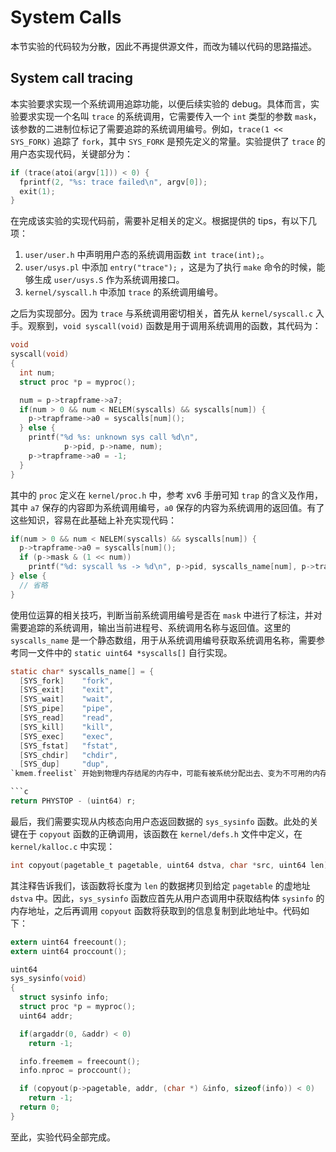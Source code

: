 # System Calls

本节实验的代码较为分散，因此不再提供源文件，而改为辅以代码的思路描述。

## System call tracing

本实验要求实现一个系统调用追踪功能，以便后续实验的 debug。具体而言，实验要求实现一个名叫 `trace` 的系统调用，它需要传入一个 `int` 类型的参数 `mask`，该参数的二进制位标记了需要追踪的系统调用编号。例如，`trace(1 << SYS_FORK)` 追踪了 `fork`，其中 `SYS_FORK` 是预先定义的常量。实验提供了 `trace` 的用户态实现代码，关键部分为：

```c
if (trace(atoi(argv[1])) < 0) {
  fprintf(2, "%s: trace failed\n", argv[0]);
  exit(1);
}
```

在完成该实验的实现代码前，需要补足相关的定义。根据提供的 tips，有以下几项：

1. `user/user.h` 中声明用户态的系统调用函数 `int trace(int);`。
2. `user/usys.pl` 中添加 `entry("trace");` ，这是为了执行 `make` 命令的时候，能
   够生成 `user/usys.S` 作为系统调用接口。
3. `kernel/syscall.h` 中添加 `trace` 的系统调用编号。

之后为实现部分。因为 `trace` 与系统调用密切相关，首先从 `kernel/syscall.c` 入手。观察到，`void syscall(void)` 函数是用于调用系统调用的函数，其代码为：

```c
void
syscall(void)
{
  int num;
  struct proc *p = myproc();

  num = p->trapframe->a7;
  if(num > 0 && num < NELEM(syscalls) && syscalls[num]) {
    p->trapframe->a0 = syscalls[num]();
  } else {
    printf("%d %s: unknown sys call %d\n",
            p->pid, p->name, num);
    p->trapframe->a0 = -1;
  }
}
```

其中的 `proc` 定义在 `kernel/proc.h` 中，参考 xv6 手册可知 `trap` 的含义及作用，其中 `a7` 保存的内容即为系统调用编号，`a0` 保存的内容为系统调用的返回值。有了这些知识，容易在此基础上补充实现代码：

```c
if(num > 0 && num < NELEM(syscalls) && syscalls[num]) {
  p->trapframe->a0 = syscalls[num]();
  if (p->mask & (1 << num))
    printf("%d: syscall %s -> %d\n", p->pid, syscalls_name[num], p->trapframe->a0);
} else {
  // 省略
}
```

使用位运算的相关技巧，判断当前系统调用编号是否在 `mask` 中进行了标注，并对需要追踪的系统调用，输出当前进程号、系统调用名称与返回值。这里的 `syscalls_name` 是一个静态数组，用于从系统调用编号获取系统调用名称，需要参考同一文件中的 `static uint64 *syscalls[]` 自行实现。

```c
static char* syscalls_name[] = {
  [SYS_fork]    "fork",
  [SYS_exit]    "exit",
  [SYS_wait]    "wait",
  [SYS_pipe]    "pipe",
  [SYS_read]    "read",
  [SYS_kill]    "kill",
  [SYS_exec]    "exec",
  [SYS_fstat]   "fstat",
  [SYS_chdir]   "chdir",
  [SYS_dup]     "dup",
`kmem.freelist` 开始到物理内存结尾的内存中，可能有被系统分配出去、变为不可用的内存。

```c
return PHYSTOP - (uint64) r;
```

最后，我们需要实现从内核态向用户态返回数据的 `sys_sysinfo` 函数。此处的关键在于 `copyout` 函数的正确调用，该函数在 `kernel/defs.h` 文件中定义，在 `kernel/kalloc.c` 中实现：

```c
int copyout(pagetable_t pagetable, uint64 dstva, char *src, uint64 len);
```

其注释告诉我们，该函数将长度为 `len` 的数据拷贝到给定 `pagetable` 的虚地址 `dstva` 中。因此，`sys_sysinfo` 函数应首先从用户态调用中获取结构体 `sysinfo` 的内存地址，之后再调用 `copyout` 函数将获取到的信息复制到此地址中。代码如下： 

```c
extern uint64 freecount();
extern uint64 proccount();

uint64
sys_sysinfo(void)
{
  struct sysinfo info;
  struct proc *p = myproc();
  uint64 addr;

  if(argaddr(0, &addr) < 0)
    return -1;

  info.freemem = freecount();
  info.nproc = proccount();

  if (copyout(p->pagetable, addr, (char *) &info, sizeof(info)) < 0)
    return -1;
  return 0;
}
```

至此，实验代码全部完成。
